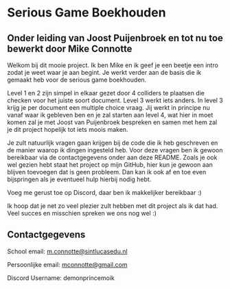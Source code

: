 # Serious Game Boekhouden 
## Onder leiding van Joost Puijenbroek en tot nu toe bewerkt door Mike Connotte

Welkom bij dit mooie project. Ik ben Mike en ik geef je een beetje een intro zodat je weet waar je aan begint.
Je werkt verder aan de basis die ik gemaakt heb voor de serious game boekhouden. 

Level 1 en 2 zijn simpel in elkaar gezet door 4 colliders te plaatsen die checken voor het juiste soort document.
Level 3 werkt iets anders. In level 3 krijg je per document een multiple choice vraag.
Jij werkt in principe nu vanaf waar ik gebleven ben en je zal starten aan level 4, wat hier in moet komen zal je met 
Joost van Puijenbroek bespreken en samen met hem zal je dit project hopelijk tot iets moois maken.

Je zult natuurlijk vragen gaan krijgen bij de code die ik heb geschreven en de manier waarop ik dingen ingesteld heb.
Voor deze vragen ben ik gewoon bereikbaar via de contactgegevens onder aan deze README. Zoals je ook wel gezien hebt
staat het project op mijn GitHub, hier kun je gewoon aan blijven toevoegen dat is geen probleem. Dan kan ik ook af en toe 
even bijspringen als je eventueel hulp hierbij nodig hebt.

Voeg me gerust toe op Discord, daar ben ik makkelijker bereikbaar :)

Ik hoop dat je net zo veel plezier zult hebben met dit project als ik dat had.
Veel succes en misschien spreken we ons nog wel :)


## Contactgegevens
School email: m.connotte@sintlucasedu.nl

Persoonlijke email: mconnotte@gmail.com

Discord Username: demonprincemoik
